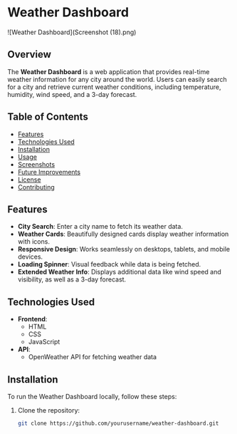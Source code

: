 # Weather Dashboard

![Weather Dashboard](Screenshot (18).png)  <!-- Replace with an actual screenshot of your dashboard -->

## Overview
The **Weather Dashboard** is a web application that provides real-time weather information for any city around the world. Users can easily search for a city and retrieve current weather conditions, including temperature, humidity, wind speed, and a 3-day forecast.

## Table of Contents
- [Features](#features)
- [Technologies Used](#technologies-used)
- [Installation](#installation)
- [Usage](#usage)
- [Screenshots](#screenshots)
- [Future Improvements](#future-improvements)
- [License](#license)
- [Contributing](#contributing)

## Features
- **City Search**: Enter a city name to fetch its weather data.
- **Weather Cards**: Beautifully designed cards display weather information with icons.
- **Responsive Design**: Works seamlessly on desktops, tablets, and mobile devices.
- **Loading Spinner**: Visual feedback while data is being fetched.
- **Extended Weather Info**: Displays additional data like wind speed and visibility, as well as a 3-day forecast.

## Technologies Used
- **Frontend**: 
  - HTML
  - CSS
  - JavaScript
- **API**: 
  - OpenWeather API for fetching weather data

## Installation
To run the Weather Dashboard locally, follow these steps:

1. Clone the repository:
   ```bash
   git clone https://github.com/yourusername/weather-dashboard.git

